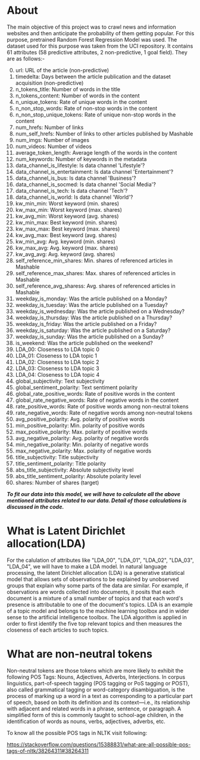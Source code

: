 # About 

The main objective of this project was to crawl news and information websites and then anticipate the probability of them getting popular.
For this purpose, pretrained Random Forest Regression Model was used. The dataset used for this purpose was taken from the UCI repository. It contains 61 attributes (58 predictive attributes, 2 non-predictive, 1 goal field). They are as follows:-

0. url: URL of the article (non-predictive)
1. timedelta: Days between the article publication and the dataset acquisition (non-predictive)
2. n_tokens_title: Number of words in the title
3. n_tokens_content: Number of words in the content
4. n_unique_tokens: Rate of unique words in the content
5. n_non_stop_words: Rate of non-stop words in the content
6. n_non_stop_unique_tokens: Rate of unique non-stop words in the content
7. num_hrefs: Number of links
8. num_self_hrefs: Number of links to other articles published by Mashable
9. num_imgs: Number of images
10. num_videos: Number of videos
11. average_token_length: Average length of the words in the content
12. num_keywords: Number of keywords in the metadata
13. data_channel_is_lifestyle: Is data channel 'Lifestyle'?
14. data_channel_is_entertainment: Is data channel 'Entertainment'?
15. data_channel_is_bus: Is data channel 'Business'?
16. data_channel_is_socmed: Is data channel 'Social Media'?
17. data_channel_is_tech: Is data channel 'Tech'?
18. data_channel_is_world: Is data channel 'World'?
19. kw_min_min: Worst keyword (min. shares)
20. kw_max_min: Worst keyword (max. shares)
21. kw_avg_min: Worst keyword (avg. shares)
22. kw_min_max: Best keyword (min. shares)
23. kw_max_max: Best keyword (max. shares)
24. kw_avg_max: Best keyword (avg. shares)
25. kw_min_avg: Avg. keyword (min. shares)
26. kw_max_avg: Avg. keyword (max. shares)
27. kw_avg_avg: Avg. keyword (avg. shares)
28. self_reference_min_shares: Min. shares of referenced articles in Mashable
29. self_reference_max_shares: Max. shares of referenced articles in Mashable
30. self_reference_avg_sharess: Avg. shares of referenced articles in Mashable
31. weekday_is_monday: Was the article published on a Monday?
32. weekday_is_tuesday: Was the article published on a Tuesday?
33. weekday_is_wednesday: Was the article published on a Wednesday?
34. weekday_is_thursday: Was the article published on a Thursday?
35. weekday_is_friday: Was the article published on a Friday?
36. weekday_is_saturday: Was the article published on a Saturday?
37. weekday_is_sunday: Was the article published on a Sunday?
38. is_weekend: Was the article published on the weekend?
39. LDA_00: Closeness to LDA topic 0
40. LDA_01: Closeness to LDA topic 1
41. LDA_02: Closeness to LDA topic 2
42. LDA_03: Closeness to LDA topic 3
43. LDA_04: Closeness to LDA topic 4
44. global_subjectivity: Text subjectivity
45. global_sentiment_polarity: Text sentiment polarity
46. global_rate_positive_words: Rate of positive words in the content
47. global_rate_negative_words: Rate of negative words in the content
48. rate_positive_words: Rate of positive words among non-neutral tokens
49. rate_negative_words: Rate of negative words among non-neutral tokens
50. avg_positive_polarity: Avg. polarity of positive words
51. min_positive_polarity: Min. polarity of positive words
52. max_positive_polarity: Max. polarity of positive words
53. avg_negative_polarity: Avg. polarity of negative words
54. min_negative_polarity: Min. polarity of negative words
55. max_negative_polarity: Max. polarity of negative words
56. title_subjectivity: Title subjectivity
57. title_sentiment_polarity: Title polarity
58. abs_title_subjectivity: Absolute subjectivity level
59. abs_title_sentiment_polarity: Absolute polarity level
60. shares: Number of shares (target)

**_To fit our data into this model, we will have to calculate all the above mentioned attributes related to our data. Detail of those calculations is discussed in the code._**

# What is Latent Dirichlet allocation(LDA)

For the calulation of attributes like "LDA_00", "LDA_01", "LDA_02", "LDA_03", "LDA_04", we will have to make a LDA model. In natural language processing, the latent Dirichlet allocation (LDA) is a generative statistical model that allows sets of observations to be explained by unobserved groups that explain why some parts of the data are similar. For example, if observations are words collected into documents, it posits that each document is a mixture of a small number of topics and that each word's presence is attributable to one of the document's topics. LDA is an example of a topic model and belongs to the machine learning toolbox and in wider sense to the artificial intelligence toolbox. The LDA algorithm is applied in order to first identify the five top relevant topics and then measures the closeness of each articles to such topics.

# What are non-neutral tokens

Non-neutral tokens are those tokens which are more likely to exhibit the following POS Tags: Nouns, Adjectives, Adverbs, Interjections.
In corpus linguistics, part-of-speech tagging (POS tagging or PoS tagging or POST), also called grammatical tagging or word-category disambiguation, is the process of marking up a word in a text as corresponding to a particular part of speech, based on both its definition and its context—i.e., its relationship with adjacent and related words in a phrase, sentence, or paragraph. A simplified form of this is commonly taught to school-age children, in the identification of words as nouns, verbs, adjectives, adverbs, etc.

To know all the possible POS tags in NLTK visit following:

https://stackoverflow.com/questions/15388831/what-are-all-possible-pos-tags-of-nltk/38264311#38264311
